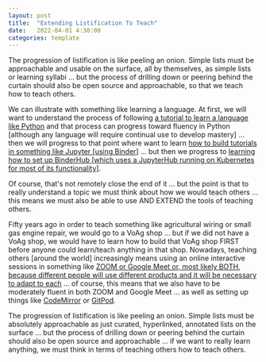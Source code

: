 ```yaml
---
layout: post
title:  "Extending Listification To Teach"
date:   2022-04-01 4:30:00
categories: template
---
```


The progression of listification is like peeling an onion. Simple lists must be approachable and usable on the surface, all by themselves, as simple lists or learning syllabi ... but the process of drilling down or peering behind the curtain should also be open source and approachable, so that we teach how to teach others.

We can illustrate with something like learning a language. At first, we will want to understand the process of following [a tutorial to learn a language like Python](https://docs.python.org/3/tutorial/index.html) and that process can progress toward fluency in Python [although any language will require continual use to develop mastery] ... then we will progress to that point where want to learn [how to build tutorials in something like Jupyter [using Binder]](https://the-turing-way.netlify.app/communication/binder/zero-to-binder.html) ... but then we progress to [learning how to set up BinderHub [which uses a JupyterHub running on Kubernetes for most of its functionality]](https://binderhub.readthedocs.io/en/latest/zero-to-binderhub/index.html#zero-to-binderhub).

Of course, that's not remotely close the end of it ... but the point is that to really understand a topic we must think about how we would teach others ... this means we must also be able to use AND EXTEND the tools of teaching others.

Fifty years ago in order to teach something like agricultural wiring or small gas engine repair, we would go to a VoAg shop ... but if we did not have a VoAg shop, we would have to learn how to build that VoAg shop FIRST before anyone could learn/teach anything in that shop. Nowadays, teaching others [around the world] increasingly means using an online interactive sessions in something like [ZOOM or Google Meet or, most likely BOTH, because different people will use different products and it will be necessary to adapt to each](https://www.businessinsider.com/guides/tech/google-meet-vs-zoom) ... of course, this means that we also have to be moderately fluent in both ZOOM and Google Meet ... as well as setting up things like [CodeMirror](https://codemirror.net/) or [GitPod](https://www.gitpod.io/docs/getting-started).

The progression of listification is like peeling an onion. Simple lists must be absolutely approachable as just curated, hyperlinked, annotated lists on the surface ... but the process of drilling down or peering behind the curtain should also be open source and approachable ... if we want to really learn anything, we must think in terms of teaching others how to teach others.

